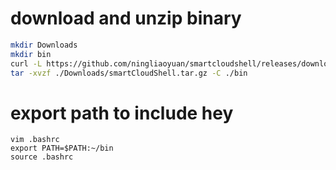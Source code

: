 # download and unzip binary
``` bash
mkdir Downloads
mkdir bin
curl -L https://github.com/ningliaoyuan/smartcloudshell/releases/download/v0.5/smartcloudshell_linux_64-bit.tar.gz -o ./Downloads/smartCloudShell.tar.gz
tar -xvzf ./Downloads/smartCloudShell.tar.gz -C ./bin
```

# export path to include hey
```
vim .bashrc
export PATH=$PATH:~/bin
source .bashrc
```